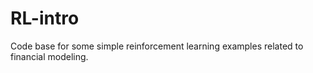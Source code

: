 # RL-intro
Code base for some simple reinforcement learning examples related to financial modeling.
